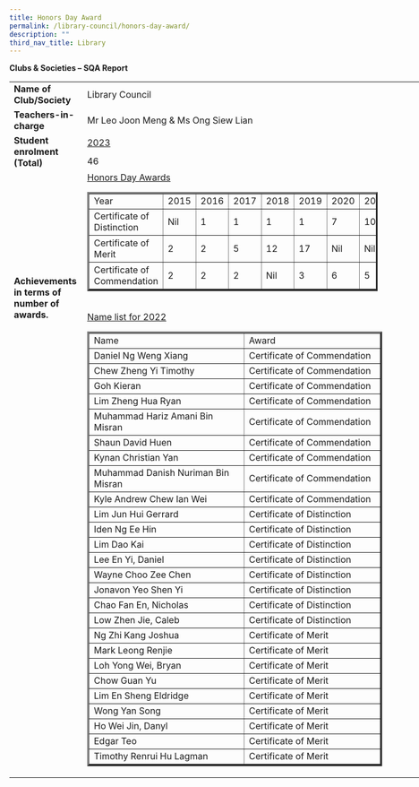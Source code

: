 ```yaml
---
title: Honors Day Award
permalink: /library-council/honors-day-award/
description: ""
third_nav_title: Library
---
```

**Clubs & Societies – SQA Report**

<table style="width: 732.953px;" border="0"><tbody><tr style="height: 17px;"><td style="height: 17px; width: 116px;"><strong>Name of Club/Society</strong></td><td style="height: 17px; width: 606.953px;">Library Council</td></tr><tr style="height: 35px;"><td style="height: 35px; width: 116px;"><strong>Teachers-in-charge</strong></td><td style="height: 35px; width: 606.953px;">Mr Leo Joon Meng &amp; Ms Ong Siew Lian</td></tr><tr style="height: 15px;"><td style="height: 32px; width: 116px;" rowspan="2"><strong>Student enrolment (Total)</strong></td><td style="height: 15px; width: 606.953px;"><u>2023</u></td></tr><tr style="height: 17px;"><td style="height: 17px; width: 606.953px;">46</td></tr><tr style="height: 201.27px;"><td style="height: 228.27px; width: 116px; text-align: left;" rowspan="3"><strong>Achievements in terms of number of awards.</strong><p></p><p>&nbsp;</p><p>&nbsp;</p><p>&nbsp;</p><p>&nbsp;</p><p>&nbsp;</p><p>&nbsp;</p><p>&nbsp;</p><p>&nbsp;</p><p>&nbsp;</p><p>&nbsp;</p><p>&nbsp;</p><p>&nbsp;</p><p>&nbsp;</p><p>&nbsp;</p><p>&nbsp;</p><p>&nbsp;</p><p>&nbsp;</p></td><td style="height: 201.27px; width: 606.953px;"><u>Honors Day Awards</u><p></p><table style="width: 519px;" border="3"><tbody><tr style="height: 24px;"><td style="height: 24px; width: 112px;">Year</td><td style="height: 24px; width: 43px;">2015</td><td style="height: 24px; width: 43px;">2016</td><td style="height: 24px; width: 42px;">2017</td><td style="height: 24px; width: 43px;">2018</td><td style="height: 24px; width: 42px;">2019</td><td style="height: 24px; width: 45px;">2020</td><td style="height: 24px; width: 41.1875px;">2021</td><td style="height: 24px; width: 44.8125px;">2022</td></tr><tr style="height: 46px;"><td style="height: 46px; width: 112px;">Certificate of Distinction</td><td style="height: 46px; width: 43px;">Nil</td><td style="height: 46px; width: 43px;">1</td><td style="height: 46px; width: 42px;">1</td><td style="height: 46px; width: 43px;">1</td><td style="height: 46px; width: 42px;">1</td><td style="height: 46px; width: 45px;">7</td><td style="height: 46px; width: 41.1875px;">10</td><td style="height: 46px; width: 44.8125px;">8</td></tr><tr style="height: 48px;"><td style="height: 48px; width: 112px;">Certificate of Merit</td><td style="height: 48px; width: 43px;">2</td><td style="height: 48px; width: 43px;">2</td><td style="height: 48px; width: 42px;">5</td><td style="height: 48px; width: 43px;">12</td><td style="height: 48px; width: 42px;">17</td><td style="height: 48px; width: 45px;">Nil</td><td style="height: 48px; width: 41.1875px;">Nil</td><td style="height: 48px; width: 44.8125px;">9</td></tr><tr style="height: 48px;"><td style="height: 48px; width: 112px;">Certificate of Commendation</td><td style="height: 48px; width: 43px;">2</td><td style="height: 48px; width: 43px;">2</td><td style="height: 48px; width: 42px;">2</td><td style="height: 48px; width: 43px;">Nil</td><td style="height: 48px; width: 42px;">3</td><td style="height: 48px; width: 45px;">6</td><td style="height: 48px; width: 41.1875px;">5</td><td style="height: 48px; width: 44.8125px;">9</td></tr></tbody></table><p><u><br>Name list for 2022</u></p><table style="width: 527px;" border="3"><tbody><tr><td style="width: 272.703px;">Name</td><td style="width: 234.297px;">Award</td></tr><tr><td style="width: 272.703px;">Daniel Ng Weng Xiang</td><td style="width: 234.297px;">Certificate of Commendation</td></tr><tr><td style="width: 272.703px;">Chew Zheng Yi Timothy</td><td style="width: 234.297px;">Certificate of Commendation</td></tr><tr><td style="width: 272.703px;">Goh Kieran</td><td style="width: 234.297px;">Certificate of Commendation</td></tr><tr><td style="width: 272.703px;">Lim Zheng Hua Ryan</td><td style="width: 234.297px;">Certificate of Commendation</td></tr><tr><td style="width: 272.703px;">Muhammad Hariz Amani Bin Misran</td><td style="width: 234.297px;">Certificate of Commendation</td></tr><tr><td style="width: 272.703px;">Shaun David Huen</td><td style="width: 234.297px;">Certificate of Commendation</td></tr><tr><td style="width: 272.703px;">Kynan Christian Yan</td><td style="width: 234.297px;">Certificate of Commendation</td></tr><tr><td style="width: 272.703px;">Muhammad Danish Nuriman Bin Misran</td><td style="width: 234.297px;">Certificate of Commendation</td></tr><tr><td style="width: 272.703px;">Kyle Andrew Chew Ian Wei</td><td style="width: 234.297px;">Certificate of Commendation</td></tr><tr><td style="width: 272.703px;">Lim Jun Hui Gerrard</td><td style="width: 234.297px;">Certificate of Distinction</td></tr><tr><td style="width: 272.703px;">Iden Ng Ee Hin</td><td style="width: 234.297px;">Certificate of Distinction</td></tr><tr><td style="width: 272.703px;">Lim Dao Kai</td><td style="width: 234.297px;">Certificate of Distinction</td></tr><tr><td style="width: 272.703px;">Lee En Yi, Daniel</td><td style="width: 234.297px;">Certificate of Distinction</td></tr><tr><td style="width: 272.703px;">Wayne Choo Zee Chen</td><td style="width: 234.297px;">Certificate of Distinction</td></tr><tr><td style="width: 272.703px;">Jonavon Yeo Shen Yi</td><td style="width: 234.297px;">Certificate of Distinction</td></tr><tr><td style="width: 272.703px;">Chao Fan En, Nicholas</td><td style="width: 234.297px;">Certificate of Distinction</td></tr><tr><td style="width: 272.703px;">Low Zhen Jie, Caleb</td><td style="width: 234.297px;">Certificate of Distinction</td></tr><tr><td style="width: 272.703px;">Ng Zhi Kang Joshua</td><td style="width: 234.297px;">Certificate of Merit</td></tr><tr><td style="width: 272.703px;">Mark Leong Renjie</td><td style="width: 234.297px;">Certificate of Merit</td></tr><tr><td style="width: 272.703px;">Loh Yong Wei, Bryan</td><td style="width: 234.297px;">Certificate of Merit</td></tr><tr><td style="width: 272.703px;">Chow Guan Yu</td><td style="width: 234.297px;">Certificate of Merit</td></tr><tr><td style="width: 272.703px;">Lim En Sheng Eldridge</td><td style="width: 234.297px;">Certificate of Merit</td></tr><tr><td style="width: 272.703px;">Wong Yan Song</td><td style="width: 234.297px;">Certificate of Merit</td></tr><tr><td style="width: 272.703px;">Ho Wei Jin, Danyl</td><td style="width: 234.297px;">Certificate of Merit</td></tr><tr><td style="width: 272.703px;">Edgar Teo</td><td style="width: 234.297px;">Certificate of Merit</td></tr><tr><td style="width: 272.703px;">Timothy Renrui Hu Lagman</td><td style="width: 234.297px;">Certificate of Merit</td></tr></tbody></table></td></tr></tbody></table>